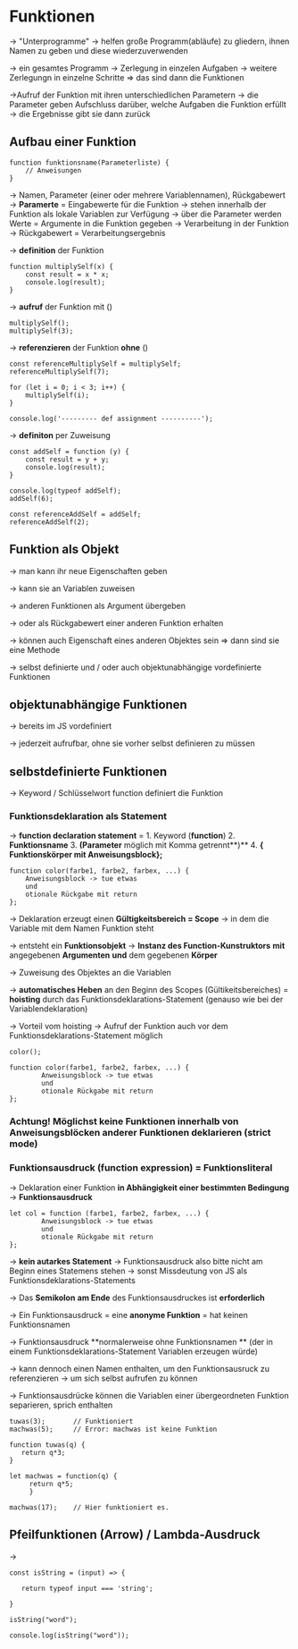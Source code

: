 # Funktionen

-> "Unterprogramme" -> helfen große Programm(abläufe) zu gliedern, ihnen Namen zu geben und diese wiederzuverwenden

-> ein gesamtes Programm -> Zerlegung in einzelen Aufgaben -> weitere Zerlegungn in einzelne Schritte => das sind dann die Funktionen

->Aufruf der Funktion mit ihren unterschiedlichen Parametern -> die Parameter geben Aufschluss darüber, welche Aufgaben die Funktion erfüllt -> die Ergebnisse gibt sie dann zurück

## Aufbau einer Funktion

    function funktionsname(Parameterliste) {
        // Anweisungen
    }   

-> Namen, Parameter (einer oder mehrere Variablennamen), Rückgabewert
-> **Paramerte** = Eingabewerte für die Funktion -> stehen innerhalb der Funktion als lokale Variablen zur Verfügung
-> über die Parameter werden Werte = Argumente in die Funktion gegeben -> Verarbeitung in der Funktion -> Rückgabewert = Verarbeitungsergebnis

-> **definition** der Funktion

    function multiplySelf(x) {
        const result = x * x;
        console.log(result);
    }

-> **aufruf** der Funktion mit ()

    multiplySelf();
    multiplySelf(3);

-> **referenzieren** der Funktion **ohne** ()

    const referenceMultiplySelf = multiplySelf;
    referenceMultiplySelf(7);

    for (let i = 0; i < 3; i++) {
        multiplySelf(i);
    }

    console.log('--------- def assignment ----------');

-> **definiton** per Zuweisung

    const addSelf = function (y) {
        const result = y + y;
        console.log(result);
    }

    console.log(typeof addSelf);
    addSelf(6);

    const referenceAddSelf = addSelf;
    referenceAddSelf(2);

## Funktion als Objekt

-> man kann ihr neue Eigenschaften geben

-> kann sie an Variablen zuweisen

-> anderen Funktionen als Argument übergeben

-> oder als Rückgabewert einer anderen Funktion erhalten

-> können auch Eigenschaft eines anderen Objektes sein => dann sind sie eine Methode

-> selbst definierte und / oder auch objektunabhängige vordefinierte Funktionen

## objektunabhängige Funktionen

-> bereits im JS vordefiniert

-> jederzeit aufrufbar, ohne sie vorher selbst definieren zu müssen

## selbstdefinierte Funktionen

-> Keyword / Schlüsselwort function definiert die Funktion

### Funktionsdeklaration als Statement

-> **function declaration statement** = 1. Keyword (**function**) 2. **Funktionsname** 3. **(Parameter** möglich mit Komma getrennt**)** 4. **{ Funktionskörper mit Anweisungsblock};**

    function color(farbe1, farbe2, farbex, ...) {
        Anweisungsblock -> tue etwas
        und
        otionale Rückgabe mit return
    };

-> Deklaration erzeugt einen **Gültigkeitsbereich = Scope** -> in dem die Variable mit dem Namen Funktion steht

-> entsteht ein **Funktionsobjekt** -> **Instanz des Function-Kunstruktors** **mit** angegebenen **Argumenten** **und** dem gegebenen **Körper**

-> Zuweisung des Objektes an die Variablen

-> **automatisches Heben** an den Beginn des Scopes (Gültikeitsbereiches) = **hoisting** durch das Funktionsdeklarations-Statement (genauso wie bei der Variablendeklaration)

-> Vorteil vom hoisting -> Aufruf der Funktion auch vor dem Funktionsdeklarations-Statement möglich

    color();

    function color(farbe1, farbe2, farbex, ...) {
            Anweisungsblock -> tue etwas
            und
            otionale Rückgabe mit return
    };

### Achtung! Möglichst keine Funktionen innerhalb von Anweisungsblöcken anderer Funktionen deklarieren (strict mode)

### Funktionsausdruck (function expression) = Funktionsliteral

-> Deklaration einer Funktion **in Abhängigkeit einer bestimmten Bedingung** -> **Funktionsausdruck**

    let col = function (farbe1, farbe2, farbex, ...) {
            Anweisungsblock -> tue etwas
            und
            otionale Rückgabe mit return
    };

-> **kein autarkes Statement** -> Funktionsausdruck also bitte nicht am Beginn eines Statemens stehen -> sonst Missdeutung von JS als Funktionsdeklarations-Statements

-> Das **Semikolon** **am Ende** des Funktionsausdruckes ist **erforderlich**

-> Ein Funktionsausdruck = eine **anonyme Funktion** = hat keinen Funktionsnamen

-> Funktionsausdruck **normalerweise ohne Funktionsnamen ** (der in einem Funktionsdeklarations-Statement Variablen erzeugen würde)

-> kann dennoch einen Namen enthalten, um den Funktionsausruck zu referenzieren -> um sich selbst aufrufen zu können

-> Funktionsausdrücke können die Variablen einer übergeordneten Funktion separieren, sprich enthalten 

    tuwas(3);       // Funktioniert
    machwas(5);     // Error: machwas ist keine Funktion

    function tuwas(q) {
       return q*3;
    }

    let machwas = function(q) {
         return q*5;
         }

    machwas(17);    // Hier funktioniert es.

## Pfeilfunktionen (Arrow) / Lambda-Ausdruck

-> 

    const isString = (input) => {

       return typeof input === 'string';

    }

    isString("word");

    console.log(isString("word"));

    